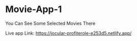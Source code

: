# Movie-App-1
 You Can See Some Selected Movies There

Live app Link: https://jocular-profiterole-e253d5.netlify.app/
